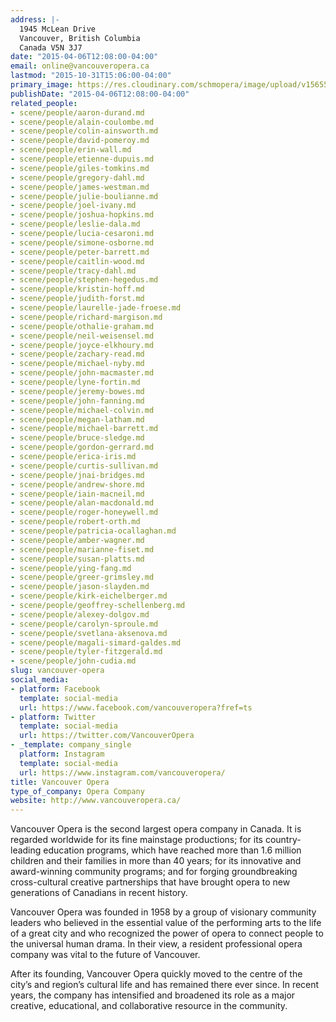 ```yaml
---
address: |-
  1945 McLean Drive
  Vancouver, British Columbia
  Canada V5N 3J7
date: "2015-04-06T12:08:00-04:00"
email: online@vancouveropera.ca
lastmod: "2015-10-31T15:06:00-04:00"
primary_image: https://res.cloudinary.com/schmopera/image/upload/v1565564557/media/2019/08/Logo-VO_cf1a8b.png
publishDate: "2015-04-06T12:08:00-04:00"
related_people:
- scene/people/aaron-durand.md
- scene/people/alain-coulombe.md
- scene/people/colin-ainsworth.md
- scene/people/david-pomeroy.md
- scene/people/erin-wall.md
- scene/people/etienne-dupuis.md
- scene/people/giles-tomkins.md
- scene/people/gregory-dahl.md
- scene/people/james-westman.md
- scene/people/julie-boulianne.md
- scene/people/joel-ivany.md
- scene/people/joshua-hopkins.md
- scene/people/leslie-dala.md
- scene/people/lucia-cesaroni.md
- scene/people/simone-osborne.md
- scene/people/peter-barrett.md
- scene/people/caitlin-wood.md
- scene/people/tracy-dahl.md
- scene/people/stephen-hegedus.md
- scene/people/kristin-hoff.md
- scene/people/judith-forst.md
- scene/people/laurelle-jade-froese.md
- scene/people/richard-margison.md
- scene/people/othalie-graham.md
- scene/people/neil-weisensel.md
- scene/people/joyce-elkhoury.md
- scene/people/zachary-read.md
- scene/people/michael-nyby.md
- scene/people/john-macmaster.md
- scene/people/lyne-fortin.md
- scene/people/jeremy-bowes.md
- scene/people/john-fanning.md
- scene/people/michael-colvin.md
- scene/people/megan-latham.md
- scene/people/michael-barrett.md
- scene/people/bruce-sledge.md
- scene/people/gordon-gerrard.md
- scene/people/erica-iris.md
- scene/people/curtis-sullivan.md
- scene/people/jnai-bridges.md
- scene/people/andrew-shore.md
- scene/people/iain-macneil.md
- scene/people/alan-macdonald.md
- scene/people/roger-honeywell.md
- scene/people/robert-orth.md
- scene/people/patricia-ocallaghan.md
- scene/people/amber-wagner.md
- scene/people/marianne-fiset.md
- scene/people/susan-platts.md
- scene/people/ying-fang.md
- scene/people/greer-grimsley.md
- scene/people/jason-slayden.md
- scene/people/kirk-eichelberger.md
- scene/people/geoffrey-schellenberg.md
- scene/people/alexey-dolgov.md
- scene/people/carolyn-sproule.md
- scene/people/svetlana-aksenova.md
- scene/people/magali-simard-galdes.md
- scene/people/tyler-fitzgerald.md
- scene/people/john-cudia.md
slug: vancouver-opera
social_media:
- platform: Facebook
  template: social-media
  url: https://www.facebook.com/vancouveropera?fref=ts
- platform: Twitter
  template: social-media
  url: https://twitter.com/VancouverOpera
- _template: company_single
  platform: Instagram
  template: social-media
  url: https://www.instagram.com/vancouveropera/
title: Vancouver Opera
type_of_company: Opera Company
website: http://www.vancouveropera.ca/
---
```

Vancouver Opera is the second largest opera company in Canada. It is regarded worldwide for its fine mainstage productions; for its country-leading education programs, which have reached more than 1.6 million children and their families in more than 40 years; for its innovative and award-winning community programs; and for forging groundbreaking cross-cultural creative partnerships that have brought opera to new generations of Canadians in recent history.

Vancouver Opera was founded in 1958 by a group of visionary community leaders who believed in the essential value of the performing arts to the life of a great city and who recognized the power of opera to connect people to the universal human drama. In their view, a resident professional opera company was vital to the future of Vancouver.

After its founding, Vancouver Opera quickly moved to the centre of the city’s and region’s cultural life and has remained there ever since. In recent years, the company has intensified and broadened its role as a major creative, educational, and collaborative resource in the community.